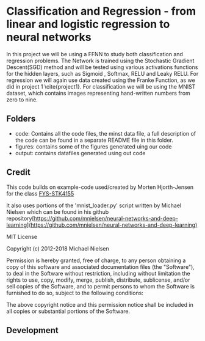 # Classification and Regression - from linear and logistic regression to neural networks

In this project we will be using a FFNN to study both classification and regression problems. The Network is trained using the Stochastic Gradient Descent(SGD) method and will be tested using various activations functions for the hidden layers, such as Sigmoid , Softmax, RELU and Leaky RELU. For regression we will again use data created using the Franke Function, as we did in project 1 \cite{project1}. For classification we will be using the MNIST dataset, which contains images representing hand-written numbers from zero to nine.  

## Folders

- code: Contains all the code files, the minst data file, a full description of the code can be found in a separate README file in this folder.  
- figures: contains some of the figures generated uing our code
- output: contains datafiles generated using out code


## Credit
This code builds on example-code used/created by Morten Hjorth-Jensen for the class [FYS-STK4155](https://github.com/CompPhysics/MachineLearning/)


It also uses portions of the 'mnist_loader.py' script written by Michael Nielsen which can be found in his github repository[https://github.com/mnielsen/neural-networks-and-deep-learning](https://github.com/mnielsen/neural-networks-and-deep-learning)

MIT License

Copyright (c) 2012-2018 Michael Nielsen

Permission is hereby granted, free of charge, to any person obtaining a copy of this software and associated documentation files (the "Software"), to deal in the Software without restriction, including without limitation the rights to use, copy, modify, merge, publish, distribute, sublicense, and/or sell copies of the Software, and to permit persons to whom the Software is furnished to do so, subject to the following conditions:

The above copyright notice and this permission notice shall be included in all copies or substantial portions of the Software.

## Development
